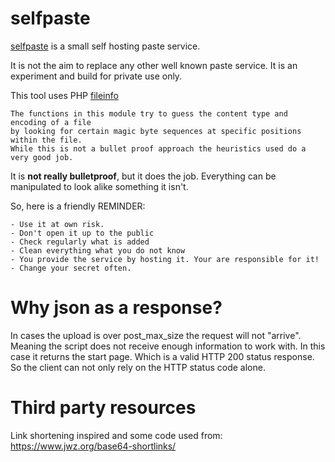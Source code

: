 # selfpaste

[selfpaste](https://www.bananas-playground.net/projekt/selfpaste/) is a small self hosting paste service.

It is not the aim to replace any other well known paste service. It is an experiment and build for private use only.

This tool uses PHP [fileinfo](https://www.php.net/manual/en/intro.fileinfo.php)

    The functions in this module try to guess the content type and encoding of a file
    by looking for certain magic byte sequences at specific positions within the file.
    While this is not a bullet proof approach the heuristics used do a very good job.

It is **not really bulletproof**, but it does the job.  Everything can be manipulated to look alike something it isn't.

So, here is a friendly REMINDER:

    - Use it at own risk.
    - Don't open it up to the public
    - Check regularly what is added
    - Clean everything what you do not know
    - You provide the service by hosting it. Your are responsible for it!
    - Change your secret often.

# Why json as a response?

In cases the upload is over post_max_size the request will not "arrive".
Meaning the script does not receive enough information to work with.
In this case it returns the start page. Which is a valid HTTP 200 status response.
So the client can not only rely on the HTTP status code alone.

# Third party resources

Link shortening inspired and some code used from: https://www.jwz.org/base64-shortlinks/
